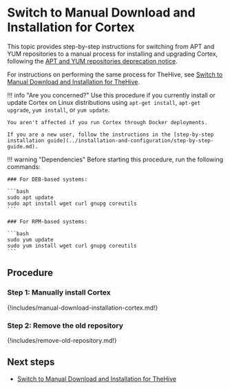 # Switch to Manual Download and Installation for Cortex

This topic provides step-by-step instructions for switching from APT and YUM repositories to a manual process for installing and upgrading Cortex, following the [APT and YUM repositories deprecation notice](../../thehive/operations/apt-yum-repositories-end/apt-yum-deprecation-notice.md).

For instructions on performing the same process for TheHive, see [Switch to Manual Download and Installation for TheHive](../../thehive/operations/apt-yum-repositories-end/switch-to-manual-download-installation-thehive.md).

!!! info "Are you concerned?"
    Use this procedure if you currently install or update Cortex on Linux distributions using `apt-get install`, `apt-get upgrade`, `yum install`, or `yum update`.

    You aren't affected if you run Cortex through Docker deployments.

    If you are a new user, follow the instructions in the [step-by-step installation guide](../installation-and-configuration/step-by-step-guide.md).

!!! warning "Dependencies"
    Before starting this procedure, run the following commands:

    ### For DEB-based systems:

    ```bash
    sudo apt update
    sudo apt install wget curl gnupg coreutils
    ```

    ### For RPM-based systems:

    ```bash
    sudo yum update
    sudo yum install wget curl gnupg coreutils
    ```

<h2>Procedure</h2>

### Step 1: Manually install Cortex

{!includes/manual-download-installation-cortex.md!}

### Step 2: Remove the old repository

{!includes/remove-old-repository.md!}

<h2>Next steps</h2>

* [Switch to Manual Download and Installation for TheHive](../../thehive/operations/apt-yum-repositories-end/switch-to-manual-download-installation-thehive.md)